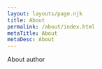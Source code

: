 ```yaml
---
layout: layouts/page.njk
title: About
permalink: /about/index.html
metaTitle: About
metaDesc: About
---
```

About author